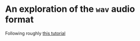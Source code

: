 # An exploration of the `wav` audio format

Following roughly [this tutorial](https://blog.demofox.org/diy-synthesizer/)
